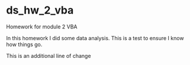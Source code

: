 # ds_hw_2_vba
Homework for module 2 VBA

In this homework I did some data analysis.  This is a test to ensure I know how things go.

This is an additional line of change